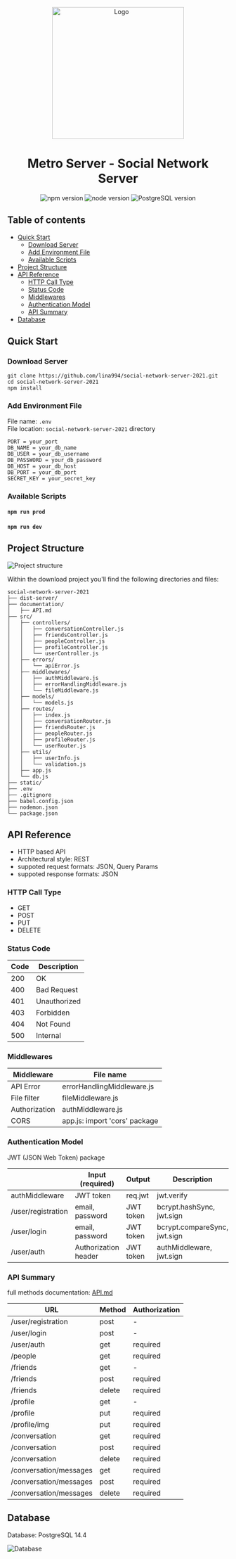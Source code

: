 
<p align="center">
  <img src="https://github.com/lina994/social-network-server-2021/blob/master/documentation/logo-server.svg?raw=true" alt="Logo" width="300"/>
</p>

<h1 align="center">
  Metro Server - Social Network Server
</h1>

<p align="center">
  <img src="https://shields.io/badge/npm-v6.14.10-blue" alt="npm version"/>
  <img src="https://img.shields.io/badge/node-14.15.4-blue" alt="node version"/>
  <img src="https://img.shields.io/badge/PostgreSQL-14.1-blue" alt="PostgreSQL version"/>
</p>


## Table of contents

- [Quick Start](#quick-start)
  - [Download Server](#download-server)
  - [Add Environment File](#add-environment-file)  
  - [Available Scripts](#available-scripts)
- [Project Structure](#project-structure)
- [API Reference](#api-reference)
  - [HTTP Call Type](#http-call-type)
  - [Status Code](#status-code)
  - [Middlewares](#middlewares)
  - [Authentication Model](#authentication-model)
  - [API Summary](#api-summary)
- [Database](#database)

## Quick Start

### Download Server

```
git clone https://github.com/lina994/social-network-server-2021.git
cd social-network-server-2021
npm install
```

### Add Environment File

File name: `.env`  
File location: `social-network-server-2021` directory

```
PORT = your_port
DB_NAME = your_db_name
DB_USER = your_db_username
DB_PASSWORD = your_db_password
DB_HOST = your_db_host
DB_PORT = your_db_port
SECRET_KEY = your_secret_key
```

### Available Scripts

#### `npm run prod`

#### `npm run dev`

## Project Structure

![Project structure](https://github.com/lina994/social-network-server-2021/blob/master/documentation/project_structure.png?raw=true "Project structure")

Within the download project you'll find the following directories and files:

```
social-network-server-2021
├── dist-server/
├── documentation/
│   ├── API.md
├── src/
│   ├── controllers/
│   │   ├── conversationController.js
│   │   ├── friendsController.js
│   │   ├── peopleController.js
│   │   ├── profileController.js
│   │   └── userController.js
│   ├── errors/
│   │   └── apiError.js
│   ├── middlewares/
│   │   ├── authMiddleware.js
│   │   ├── errorHandlingMiddleware.js
│   │   └── fileMiddleware.js
│   ├── models/
│   │   └── models.js
│   ├── routes/
│   │   ├── index.js
│   │   ├── conversationRouter.js
│   │   ├── friendsRouter.js
│   │   ├── peopleRouter.js
│   │   ├── profileRouter.js
│   │   └── userRouter.js
│   ├── utils/
│   │   ├── userInfo.js
│   │   └── validation.js
│   ├── app.js
│   └── db.js
├── static/
├── .env
├── .gitignore
├── babel.config.json
├── nodemon.json
└── package.json
```

## API Reference

- HTTP based API
- Architectural style: REST
- suppoted request formats: JSON, Query Params
- suppoted response formats: JSON

### HTTP Call Type

- GET
- POST
- PUT
- DELETE

### Status Code

| Code  | Description   |
| ----- | ------------- |
| 200   | OK            |
| 400   | Bad Request   |
| 401   | Unauthorized  |
| 403   | Forbidden     |
| 404   | Not Found     |
| 500   | Internal      |

### Middlewares

| Middleware     | File name                     |
| -------------- | ----------------------------- |
| API Error      | errorHandlingMiddleware.js    |
| File filter    | fileMiddleware.js             |
| Authorization  | authMiddleware.js             |
| CORS           | app.js: import 'cors' package |

### Authentication Model

JWT (JSON Web Token) package

|                      | Input (required)      | Output     | Description                   |
| -------------------- | --------------------- | -----------|-------------------------------|
| authMiddleware       | JWT token             | req.jwt    | jwt.verify                    |
| /user/registration   | email, password       | JWT token  | bcrypt.hashSync, jwt.sign     |
| /user/login          | email, password       | JWT token  | bcrypt.compareSync, jwt.sign  |
| /user/auth           | Authorization header  | JWT token  | authMiddleware, jwt.sign      |

### API Summary

full methods documentation: [API.md](https://github.com/lina994/social-network-server-2021/blob/master/documentation/API.md)


| URL                     | Method    | Authorization |
| ----------------------- | --------- | ------------- |
| /user/registration      | post      | -             |
| /user/login             | post      | -             |
| /user/auth              | get       | required      |
| /people                 | get       | required      |
| /friends                | get       | -             |
| /friends                | post      | required      |
| /friends                | delete    | required      |
| /profile                | get       | -             |
| /profile                | put       | required      |
| /profile/img            | put       | required      |
| /conversation           | get       | required      |
| /conversation           | post      | required      |
| /conversation           | delete    | required      |
| /conversation/messages  | get       | required      |
| /conversation/messages  | post      | required      |
| /conversation/messages  | delete    | required      |

## Database

Database: PostgreSQL 14.4

![Database](https://github.com/lina994/social-network-server-2021/blob/master/documentation/db_sn.png?raw=true "Database")


